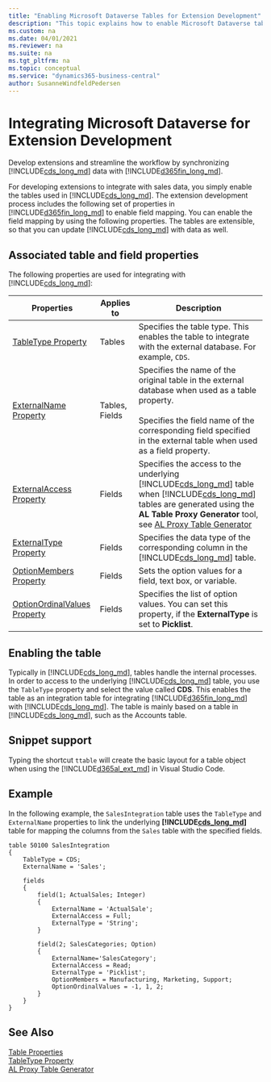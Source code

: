 ```yaml
---
title: "Enabling Microsoft Dataverse Tables for Extension Development"
description: "This topic explains how to enable Microsoft Dataverse tables for the extension development process."
ms.custom: na
ms.date: 04/01/2021
ms.reviewer: na
ms.suite: na
ms.tgt_pltfrm: na
ms.topic: conceptual
ms.service: "dynamics365-business-central"
author: SusanneWindfeldPedersen
---
```


# Integrating Microsoft Dataverse for Extension Development



Develop extensions and streamline the workflow by synchronizing [!INCLUDE[cds_long_md](../includes/cds_long_md.md)] data with [!INCLUDE[d365fin_long_md](../includes/d365fin_long_md.md)]. 

For developing extensions to integrate with sales data, you simply enable the tables used in [!INCLUDE[cds_long_md](../includes/cds_long_md.md)]. The extension development process includes the following set of properties in [!INCLUDE[d365fin_long_md](../includes/d365fin_long_md.md)] to enable field mapping. You can enable the field mapping by using the following properties. The tables are extensible, so that you can update [!INCLUDE[cds_long_md](../includes/cds_long_md.md)] with data as well.

## Associated table and field properties

The following properties are used for integrating with [!INCLUDE[cds_long_md](../includes/cds_long_md.md)]:

|Properties | Applies to | Description |
|-----------|------------|-------------|
|[TableType Property](properties/devenv-tabletype-property.md)|Tables |Specifies the table type. This enables the table to integrate with the external database. For example, `CDS`. |
|[ExternalName Property](properties/devenv-externalname-property.md)|Tables, Fields|Specifies the name of the original table in the external database when used as a table property.</br> <br>Specifies the field name of the corresponding field specified in the external table when used as a field property.</br> | 
|[ExternalAccess Property](properties/devenv-externalaccess-property.md)|Fields|Specifies the access to the underlying [!INCLUDE[cds_long_md](../includes/cds_long_md.md)] table when [!INCLUDE[cds_long_md](../includes/cds_long_md.md)] tables are generated using the **AL Table Proxy Generator** tool, see [AL Proxy Table Generator](devenv-al-table-proxy-generator.md)|
|[ExternalType Property](properties/devenv-externaltype-property.md)|Fields|Specifies the data type of the corresponding column in the [!INCLUDE[cds_long_md](../includes/cds_long_md.md)] table. |
|[OptionMembers Property](./properties/devenv-optionmembers-field-property.md)|Fields|Sets the option values for a field, text box, or variable. | 
|[OptionOrdinalValues Property](properties/devenv-optionordinalvalues-property.md)|Fields|Specifies the list of option values. You can set this property, if the **ExternalType** is set to **Picklist**.| 

## Enabling the table

Typically in [!INCLUDE[cds_long_md](../includes/cds_long_md.md)], tables handle the internal processes. In order to access to the underlying [!INCLUDE[cds_long_md](../includes/cds_long_md.md)] table, you use the `TableType` property and select the value called **CDS**. This enables the table as an integration table for integrating [!INCLUDE[d365fin_long_md](../includes/d365fin_long_md.md)] with [!INCLUDE[cds_long_md](../includes/cds_long_md.md)]. The table is mainly based on a table in [!INCLUDE[cds_long_md](../includes/cds_long_md.md)], such as the Accounts table.

## Snippet support

Typing the shortcut `ttable` will create the basic layout for a table object when using the [!INCLUDE[d365al_ext_md](../includes/d365al_ext_md.md)] in Visual Studio Code. 

## Example

In the following example, the `SalesIntegration` table uses the `TableType` and `ExternalName` properties to link the underlying **[!INCLUDE[cds_long_md](../includes/cds_long_md.md)]** table for mapping the columns from the `Sales` table with the specified fields. 

```AL
table 50100 SalesIntegration
{
    TableType = CDS;
    ExternalName = 'Sales';

    fields
    {
        field(1; ActualSales; Integer)
        {
            ExternalName = 'ActualSale';
            ExternalAccess = Full;
            ExternalType = 'String';
        }

        field(2; SalesCategories; Option)
        {
            ExternalName='SalesCategory';
            ExternalAccess = Read;
            ExternalType = 'Picklist';
            OptionMembers = Manufacturing, Marketing, Support;
            OptionOrdinalValues = -1, 1, 2;
        }
    }
}
```

## See Also

[Table Properties](properties/devenv-table-properties.md)  
[TableType Property](properties/devenv-tabletype-property.md)  
[AL Proxy Table Generator](devenv-al-table-proxy-generator.md)